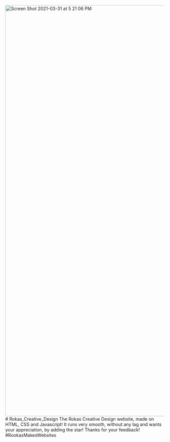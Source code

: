 <img width="1296" alt="Screen Shot 2021-03-31 at 5 21 06 PM" src="https://user-images.githubusercontent.com/38469892/113159705-806da480-9245-11eb-913f-3e27a9beabe4.png">
# Rokas_Creative_Design
The Rokas Creative Design website, made on HTML, CSS and Javascript! It runs very smooth, without any lag and wants your appreciation, by adding the star! Thanks for your feedback! #RookasMakesWebsites
